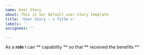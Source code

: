 ```yaml
---
name: User Story
about: This is our default user story template
title: 'User Story : < Title >'
labels: ''
assignees: ''

---
```


As a **role** I can ** capability ** so that ** received the benefits **
